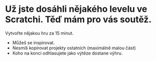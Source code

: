 # Už jste dosáhli nějakého levelu ve Scratchi. Těď mám pro vás soutěž.
Vytvořte nějakou hru za 15 minut.
- Můžeš se inspirovat.
- Nesmíš kopírovat projekty ostatních (maximálně malou část)
- Koho na konci odhlasujete jako výtěze dostane výhru. 

